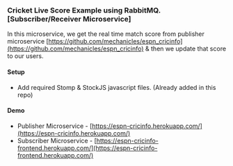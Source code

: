 ### Cricket Live Score Example using RabbitMQ. [Subscriber/Receiver Microservice]

In this microservice, we get the real time match score from publisher microservice
[https://github.com/mechanicles/espn_cricinfo](https://github.com/mechanicles/espn_cricinfo)
& then we update that score to our users.

#### Setup

- Add required Stomp & StockJS javascript files. (Already added in this repo)

#### Demo

- Publisher Microservice - [https://espn-cricinfo.herokuapp.com/](https://espn-cricinfo.herokuapp.com/)
- Subscriber Microservice - [https://espn-cricinfo-frontend.herokuapp.com/](https://espn-cricinfo-frontend.herokuapp.com/)
